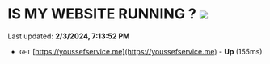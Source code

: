 # IS MY WEBSITE RUNNING ? [![](https://img.shields.io/static/v1?label=Sponsor&message=%E2%9D%A4&logo=GitHub&color=%23fe8e86)](https://github.com/sponsors/<username>)

Last updated: **2/3/2024, 7:13:52 PM**

- `GET` [https://youssefservice.me](https://youssefservice.me) - **Up** (155ms)
